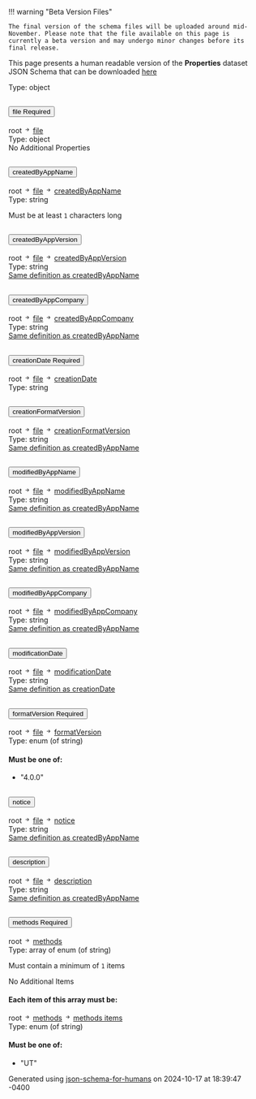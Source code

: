 !!! warning "Beta Version Files"

    The final version of the schema files will be uploaded around mid-November. Please note that the file available on this page is currently a beta version and may undergo minor changes before its final release.

This page presents a human readable version of the **Properties** dataset JSON Schema that can be downloaded [here](https://nde-public-files.s3.ca-central-1.amazonaws.com/4.0/Properties-Schema-4.0.0-Beta.json)

<!DOCTYPE html><html lang=en> <head><link rel=stylesheet type=text/css href="https://fonts.googleapis.com/css?family=Overpass:300,400,600,800"><script src=https://code.jquery.com/jquery-3.4.1.min.js integrity="sha256-CSXorXvZcTkaix6Yvo6HppcZGetbYMGWSFlBw8HfCJo=" crossorigin=anonymous></script><script src=https://stackpath.bootstrapcdn.com/bootstrap/4.3.1/js/bootstrap.min.js integrity=sha384-JjSmVgyd0p3pXB1rRibZUAYoIIy6OrQ6VrjIEaFf/nJGzIxFDsf4x0xIM+B07jRM crossorigin=anonymous></script><link rel=stylesheet type=text/css href=../schema_doc.css><script src=https://use.fontawesome.com/facf9fa52c.js></script><script src=schema_doc.min.js></script><meta charset=utf-8><title>Schema Docs</title></head> <body onload=anchorOnLoad(); id=root> <div class=breadcrumbs></div><span class="badge badge-dark value-type">Type: object</span><br> <div class=accordion id=accordionfile> <div class=card> <div class=card-header id=headingfile> <h2 class=mb-0> <button class="btn btn-link property-name-button" type=button data-toggle=collapse data-target=#file aria-expanded aria-controls=file onclick="setAnchor('#file')"><span class=property-name>file</span> <span class="badge badge-warning required-property">Required</span></button> </h2> </div> <div id=file class="collapse property-definition-div" aria-labelledby=headingfile data-parent=#accordionfile> <div class="card-body pl-5"> <div class=breadcrumbs>root <svg width=1em height=1em viewbox="0 0 16 16" class="bi bi-arrow-right-short" fill=currentColor xmlns=http://www.w3.org/2000/svg> <path fill-rule=evenodd d="M4 8a.5.5 0 0 1 .5-.5h5.793L8.146 5.354a.5.5 0 1 1 .708-.708l3 3a.5.5 0 0 1 0 .708l-3 3a.5.5 0 0 1-.708-.708L10.293 8.5H4.5A.5.5 0 0 1 4 8z"/> </svg> <a href=#file onclick="anchorLink('file')">file</a></div><span class="badge badge-dark value-type">Type: object</span><br> <span class="badge badge-info no-additional">No Additional Properties</span> <div class=accordion id=accordionfile_createdByAppName> <div class=card> <div class=card-header id=headingfile_createdByAppName> <h2 class=mb-0> <button class="btn btn-link property-name-button" type=button data-toggle=collapse data-target=#file_createdByAppName aria-expanded aria-controls=file_createdByAppName onclick="setAnchor('#file_createdByAppName')"><span class=property-name>createdByAppName</span></button> </h2> </div> <div id=file_createdByAppName class="collapse property-definition-div" aria-labelledby=headingfile_createdByAppName data-parent=#accordionfile_createdByAppName> <div class="card-body pl-5"> <div class=breadcrumbs>root <svg width=1em height=1em viewbox="0 0 16 16" class="bi bi-arrow-right-short" fill=currentColor xmlns=http://www.w3.org/2000/svg> <path fill-rule=evenodd d="M4 8a.5.5 0 0 1 .5-.5h5.793L8.146 5.354a.5.5 0 1 1 .708-.708l3 3a.5.5 0 0 1 0 .708l-3 3a.5.5 0 0 1-.708-.708L10.293 8.5H4.5A.5.5 0 0 1 4 8z"/> </svg> <a href=#file onclick="anchorLink('file')">file</a> <svg width=1em height=1em viewbox="0 0 16 16" class="bi bi-arrow-right-short" fill=currentColor xmlns=http://www.w3.org/2000/svg> <path fill-rule=evenodd d="M4 8a.5.5 0 0 1 .5-.5h5.793L8.146 5.354a.5.5 0 1 1 .708-.708l3 3a.5.5 0 0 1 0 .708l-3 3a.5.5 0 0 1-.708-.708L10.293 8.5H4.5A.5.5 0 0 1 4 8z"/> </svg> <a href=#file_createdByAppName onclick="anchorLink('file_createdByAppName')">createdByAppName</a></div><span class="badge badge-dark value-type">Type: string</span><br> <p><span class="badge badge-light restriction min-length-restriction" id=file_createdByAppName_minLength>Must be at least <code>1</code> characters long</span></p> </div> </div> </div> </div> <div class=accordion id=accordionfile_createdByAppVersion> <div class=card> <div class=card-header id=headingfile_createdByAppVersion> <h2 class=mb-0> <button class="btn btn-link property-name-button" type=button data-toggle=collapse data-target=#file_createdByAppVersion aria-expanded aria-controls=file_createdByAppVersion onclick="setAnchor('#file_createdByAppVersion')"><span class=property-name>createdByAppVersion</span></button> </h2> </div> <div id=file_createdByAppVersion class="collapse property-definition-div" aria-labelledby=headingfile_createdByAppVersion data-parent=#accordionfile_createdByAppVersion> <div class="card-body pl-5"> <div class=breadcrumbs>root <svg width=1em height=1em viewbox="0 0 16 16" class="bi bi-arrow-right-short" fill=currentColor xmlns=http://www.w3.org/2000/svg> <path fill-rule=evenodd d="M4 8a.5.5 0 0 1 .5-.5h5.793L8.146 5.354a.5.5 0 1 1 .708-.708l3 3a.5.5 0 0 1 0 .708l-3 3a.5.5 0 0 1-.708-.708L10.293 8.5H4.5A.5.5 0 0 1 4 8z"/> </svg> <a href=#file onclick="anchorLink('file')">file</a> <svg width=1em height=1em viewbox="0 0 16 16" class="bi bi-arrow-right-short" fill=currentColor xmlns=http://www.w3.org/2000/svg> <path fill-rule=evenodd d="M4 8a.5.5 0 0 1 .5-.5h5.793L8.146 5.354a.5.5 0 1 1 .708-.708l3 3a.5.5 0 0 1 0 .708l-3 3a.5.5 0 0 1-.708-.708L10.293 8.5H4.5A.5.5 0 0 1 4 8z"/> </svg> <a href=#file_createdByAppVersion onclick="anchorLink('file_createdByAppVersion')">createdByAppVersion</a></div><span class="badge badge-dark value-type">Type: string</span><br> <a href=#file_createdByAppName onclick="anchorLink('file_createdByAppName')" class=ref-link>Same definition as createdByAppName</a> </div> </div> </div> </div> <div class=accordion id=accordionfile_createdByAppCompany> <div class=card> <div class=card-header id=headingfile_createdByAppCompany> <h2 class=mb-0> <button class="btn btn-link property-name-button" type=button data-toggle=collapse data-target=#file_createdByAppCompany aria-expanded aria-controls=file_createdByAppCompany onclick="setAnchor('#file_createdByAppCompany')"><span class=property-name>createdByAppCompany</span></button> </h2> </div> <div id=file_createdByAppCompany class="collapse property-definition-div" aria-labelledby=headingfile_createdByAppCompany data-parent=#accordionfile_createdByAppCompany> <div class="card-body pl-5"> <div class=breadcrumbs>root <svg width=1em height=1em viewbox="0 0 16 16" class="bi bi-arrow-right-short" fill=currentColor xmlns=http://www.w3.org/2000/svg> <path fill-rule=evenodd d="M4 8a.5.5 0 0 1 .5-.5h5.793L8.146 5.354a.5.5 0 1 1 .708-.708l3 3a.5.5 0 0 1 0 .708l-3 3a.5.5 0 0 1-.708-.708L10.293 8.5H4.5A.5.5 0 0 1 4 8z"/> </svg> <a href=#file onclick="anchorLink('file')">file</a> <svg width=1em height=1em viewbox="0 0 16 16" class="bi bi-arrow-right-short" fill=currentColor xmlns=http://www.w3.org/2000/svg> <path fill-rule=evenodd d="M4 8a.5.5 0 0 1 .5-.5h5.793L8.146 5.354a.5.5 0 1 1 .708-.708l3 3a.5.5 0 0 1 0 .708l-3 3a.5.5 0 0 1-.708-.708L10.293 8.5H4.5A.5.5 0 0 1 4 8z"/> </svg> <a href=#file_createdByAppCompany onclick="anchorLink('file_createdByAppCompany')">createdByAppCompany</a></div><span class="badge badge-dark value-type">Type: string</span><br> <a href=#file_createdByAppName onclick="anchorLink('file_createdByAppName')" class=ref-link>Same definition as createdByAppName</a> </div> </div> </div> </div> <div class=accordion id=accordionfile_creationDate> <div class=card> <div class=card-header id=headingfile_creationDate> <h2 class=mb-0> <button class="btn btn-link property-name-button" type=button data-toggle=collapse data-target=#file_creationDate aria-expanded aria-controls=file_creationDate onclick="setAnchor('#file_creationDate')"><span class=property-name>creationDate</span> <span class="badge badge-warning required-property">Required</span></button> </h2> </div> <div id=file_creationDate class="collapse property-definition-div" aria-labelledby=headingfile_creationDate data-parent=#accordionfile_creationDate> <div class="card-body pl-5"> <div class=breadcrumbs>root <svg width=1em height=1em viewbox="0 0 16 16" class="bi bi-arrow-right-short" fill=currentColor xmlns=http://www.w3.org/2000/svg> <path fill-rule=evenodd d="M4 8a.5.5 0 0 1 .5-.5h5.793L8.146 5.354a.5.5 0 1 1 .708-.708l3 3a.5.5 0 0 1 0 .708l-3 3a.5.5 0 0 1-.708-.708L10.293 8.5H4.5A.5.5 0 0 1 4 8z"/> </svg> <a href=#file onclick="anchorLink('file')">file</a> <svg width=1em height=1em viewbox="0 0 16 16" class="bi bi-arrow-right-short" fill=currentColor xmlns=http://www.w3.org/2000/svg> <path fill-rule=evenodd d="M4 8a.5.5 0 0 1 .5-.5h5.793L8.146 5.354a.5.5 0 1 1 .708-.708l3 3a.5.5 0 0 1 0 .708l-3 3a.5.5 0 0 1-.708-.708L10.293 8.5H4.5A.5.5 0 0 1 4 8z"/> </svg> <a href=#file_creationDate onclick="anchorLink('file_creationDate')">creationDate</a></div><span class="badge badge-dark value-type">Type: string</span><br> </div> </div> </div> </div> <div class=accordion id=accordionfile_creationFormatVersion> <div class=card> <div class=card-header id=headingfile_creationFormatVersion> <h2 class=mb-0> <button class="btn btn-link property-name-button" type=button data-toggle=collapse data-target=#file_creationFormatVersion aria-expanded aria-controls=file_creationFormatVersion onclick="setAnchor('#file_creationFormatVersion')"><span class=property-name>creationFormatVersion</span></button> </h2> </div> <div id=file_creationFormatVersion class="collapse property-definition-div" aria-labelledby=headingfile_creationFormatVersion data-parent=#accordionfile_creationFormatVersion> <div class="card-body pl-5"> <div class=breadcrumbs>root <svg width=1em height=1em viewbox="0 0 16 16" class="bi bi-arrow-right-short" fill=currentColor xmlns=http://www.w3.org/2000/svg> <path fill-rule=evenodd d="M4 8a.5.5 0 0 1 .5-.5h5.793L8.146 5.354a.5.5 0 1 1 .708-.708l3 3a.5.5 0 0 1 0 .708l-3 3a.5.5 0 0 1-.708-.708L10.293 8.5H4.5A.5.5 0 0 1 4 8z"/> </svg> <a href=#file onclick="anchorLink('file')">file</a> <svg width=1em height=1em viewbox="0 0 16 16" class="bi bi-arrow-right-short" fill=currentColor xmlns=http://www.w3.org/2000/svg> <path fill-rule=evenodd d="M4 8a.5.5 0 0 1 .5-.5h5.793L8.146 5.354a.5.5 0 1 1 .708-.708l3 3a.5.5 0 0 1 0 .708l-3 3a.5.5 0 0 1-.708-.708L10.293 8.5H4.5A.5.5 0 0 1 4 8z"/> </svg> <a href=#file_creationFormatVersion onclick="anchorLink('file_creationFormatVersion')">creationFormatVersion</a></div><span class="badge badge-dark value-type">Type: string</span><br> <a href=#file_createdByAppName onclick="anchorLink('file_createdByAppName')" class=ref-link>Same definition as createdByAppName</a> </div> </div> </div> </div> <div class=accordion id=accordionfile_modifiedByAppName> <div class=card> <div class=card-header id=headingfile_modifiedByAppName> <h2 class=mb-0> <button class="btn btn-link property-name-button" type=button data-toggle=collapse data-target=#file_modifiedByAppName aria-expanded aria-controls=file_modifiedByAppName onclick="setAnchor('#file_modifiedByAppName')"><span class=property-name>modifiedByAppName</span></button> </h2> </div> <div id=file_modifiedByAppName class="collapse property-definition-div" aria-labelledby=headingfile_modifiedByAppName data-parent=#accordionfile_modifiedByAppName> <div class="card-body pl-5"> <div class=breadcrumbs>root <svg width=1em height=1em viewbox="0 0 16 16" class="bi bi-arrow-right-short" fill=currentColor xmlns=http://www.w3.org/2000/svg> <path fill-rule=evenodd d="M4 8a.5.5 0 0 1 .5-.5h5.793L8.146 5.354a.5.5 0 1 1 .708-.708l3 3a.5.5 0 0 1 0 .708l-3 3a.5.5 0 0 1-.708-.708L10.293 8.5H4.5A.5.5 0 0 1 4 8z"/> </svg> <a href=#file onclick="anchorLink('file')">file</a> <svg width=1em height=1em viewbox="0 0 16 16" class="bi bi-arrow-right-short" fill=currentColor xmlns=http://www.w3.org/2000/svg> <path fill-rule=evenodd d="M4 8a.5.5 0 0 1 .5-.5h5.793L8.146 5.354a.5.5 0 1 1 .708-.708l3 3a.5.5 0 0 1 0 .708l-3 3a.5.5 0 0 1-.708-.708L10.293 8.5H4.5A.5.5 0 0 1 4 8z"/> </svg> <a href=#file_modifiedByAppName onclick="anchorLink('file_modifiedByAppName')">modifiedByAppName</a></div><span class="badge badge-dark value-type">Type: string</span><br> <a href=#file_createdByAppName onclick="anchorLink('file_createdByAppName')" class=ref-link>Same definition as createdByAppName</a> </div> </div> </div> </div> <div class=accordion id=accordionfile_modifiedByAppVersion> <div class=card> <div class=card-header id=headingfile_modifiedByAppVersion> <h2 class=mb-0> <button class="btn btn-link property-name-button" type=button data-toggle=collapse data-target=#file_modifiedByAppVersion aria-expanded aria-controls=file_modifiedByAppVersion onclick="setAnchor('#file_modifiedByAppVersion')"><span class=property-name>modifiedByAppVersion</span></button> </h2> </div> <div id=file_modifiedByAppVersion class="collapse property-definition-div" aria-labelledby=headingfile_modifiedByAppVersion data-parent=#accordionfile_modifiedByAppVersion> <div class="card-body pl-5"> <div class=breadcrumbs>root <svg width=1em height=1em viewbox="0 0 16 16" class="bi bi-arrow-right-short" fill=currentColor xmlns=http://www.w3.org/2000/svg> <path fill-rule=evenodd d="M4 8a.5.5 0 0 1 .5-.5h5.793L8.146 5.354a.5.5 0 1 1 .708-.708l3 3a.5.5 0 0 1 0 .708l-3 3a.5.5 0 0 1-.708-.708L10.293 8.5H4.5A.5.5 0 0 1 4 8z"/> </svg> <a href=#file onclick="anchorLink('file')">file</a> <svg width=1em height=1em viewbox="0 0 16 16" class="bi bi-arrow-right-short" fill=currentColor xmlns=http://www.w3.org/2000/svg> <path fill-rule=evenodd d="M4 8a.5.5 0 0 1 .5-.5h5.793L8.146 5.354a.5.5 0 1 1 .708-.708l3 3a.5.5 0 0 1 0 .708l-3 3a.5.5 0 0 1-.708-.708L10.293 8.5H4.5A.5.5 0 0 1 4 8z"/> </svg> <a href=#file_modifiedByAppVersion onclick="anchorLink('file_modifiedByAppVersion')">modifiedByAppVersion</a></div><span class="badge badge-dark value-type">Type: string</span><br> <a href=#file_createdByAppName onclick="anchorLink('file_createdByAppName')" class=ref-link>Same definition as createdByAppName</a> </div> </div> </div> </div> <div class=accordion id=accordionfile_modifiedByAppCompany> <div class=card> <div class=card-header id=headingfile_modifiedByAppCompany> <h2 class=mb-0> <button class="btn btn-link property-name-button" type=button data-toggle=collapse data-target=#file_modifiedByAppCompany aria-expanded aria-controls=file_modifiedByAppCompany onclick="setAnchor('#file_modifiedByAppCompany')"><span class=property-name>modifiedByAppCompany</span></button> </h2> </div> <div id=file_modifiedByAppCompany class="collapse property-definition-div" aria-labelledby=headingfile_modifiedByAppCompany data-parent=#accordionfile_modifiedByAppCompany> <div class="card-body pl-5"> <div class=breadcrumbs>root <svg width=1em height=1em viewbox="0 0 16 16" class="bi bi-arrow-right-short" fill=currentColor xmlns=http://www.w3.org/2000/svg> <path fill-rule=evenodd d="M4 8a.5.5 0 0 1 .5-.5h5.793L8.146 5.354a.5.5 0 1 1 .708-.708l3 3a.5.5 0 0 1 0 .708l-3 3a.5.5 0 0 1-.708-.708L10.293 8.5H4.5A.5.5 0 0 1 4 8z"/> </svg> <a href=#file onclick="anchorLink('file')">file</a> <svg width=1em height=1em viewbox="0 0 16 16" class="bi bi-arrow-right-short" fill=currentColor xmlns=http://www.w3.org/2000/svg> <path fill-rule=evenodd d="M4 8a.5.5 0 0 1 .5-.5h5.793L8.146 5.354a.5.5 0 1 1 .708-.708l3 3a.5.5 0 0 1 0 .708l-3 3a.5.5 0 0 1-.708-.708L10.293 8.5H4.5A.5.5 0 0 1 4 8z"/> </svg> <a href=#file_modifiedByAppCompany onclick="anchorLink('file_modifiedByAppCompany')">modifiedByAppCompany</a></div><span class="badge badge-dark value-type">Type: string</span><br> <a href=#file_createdByAppName onclick="anchorLink('file_createdByAppName')" class=ref-link>Same definition as createdByAppName</a> </div> </div> </div> </div> <div class=accordion id=accordionfile_modificationDate> <div class=card> <div class=card-header id=headingfile_modificationDate> <h2 class=mb-0> <button class="btn btn-link property-name-button" type=button data-toggle=collapse data-target=#file_modificationDate aria-expanded aria-controls=file_modificationDate onclick="setAnchor('#file_modificationDate')"><span class=property-name>modificationDate</span></button> </h2> </div> <div id=file_modificationDate class="collapse property-definition-div" aria-labelledby=headingfile_modificationDate data-parent=#accordionfile_modificationDate> <div class="card-body pl-5"> <div class=breadcrumbs>root <svg width=1em height=1em viewbox="0 0 16 16" class="bi bi-arrow-right-short" fill=currentColor xmlns=http://www.w3.org/2000/svg> <path fill-rule=evenodd d="M4 8a.5.5 0 0 1 .5-.5h5.793L8.146 5.354a.5.5 0 1 1 .708-.708l3 3a.5.5 0 0 1 0 .708l-3 3a.5.5 0 0 1-.708-.708L10.293 8.5H4.5A.5.5 0 0 1 4 8z"/> </svg> <a href=#file onclick="anchorLink('file')">file</a> <svg width=1em height=1em viewbox="0 0 16 16" class="bi bi-arrow-right-short" fill=currentColor xmlns=http://www.w3.org/2000/svg> <path fill-rule=evenodd d="M4 8a.5.5 0 0 1 .5-.5h5.793L8.146 5.354a.5.5 0 1 1 .708-.708l3 3a.5.5 0 0 1 0 .708l-3 3a.5.5 0 0 1-.708-.708L10.293 8.5H4.5A.5.5 0 0 1 4 8z"/> </svg> <a href=#file_modificationDate onclick="anchorLink('file_modificationDate')">modificationDate</a></div><span class="badge badge-dark value-type">Type: string</span><br> <a href=#file_creationDate onclick="anchorLink('file_creationDate')" class=ref-link>Same definition as creationDate</a> </div> </div> </div> </div> <div class=accordion id=accordionfile_formatVersion> <div class=card> <div class=card-header id=headingfile_formatVersion> <h2 class=mb-0> <button class="btn btn-link property-name-button" type=button data-toggle=collapse data-target=#file_formatVersion aria-expanded aria-controls=file_formatVersion onclick="setAnchor('#file_formatVersion')"><span class=property-name>formatVersion</span> <span class="badge badge-warning required-property">Required</span></button> </h2> </div> <div id=file_formatVersion class="collapse property-definition-div" aria-labelledby=headingfile_formatVersion data-parent=#accordionfile_formatVersion> <div class="card-body pl-5"> <div class=breadcrumbs>root <svg width=1em height=1em viewbox="0 0 16 16" class="bi bi-arrow-right-short" fill=currentColor xmlns=http://www.w3.org/2000/svg> <path fill-rule=evenodd d="M4 8a.5.5 0 0 1 .5-.5h5.793L8.146 5.354a.5.5 0 1 1 .708-.708l3 3a.5.5 0 0 1 0 .708l-3 3a.5.5 0 0 1-.708-.708L10.293 8.5H4.5A.5.5 0 0 1 4 8z"/> </svg> <a href=#file onclick="anchorLink('file')">file</a> <svg width=1em height=1em viewbox="0 0 16 16" class="bi bi-arrow-right-short" fill=currentColor xmlns=http://www.w3.org/2000/svg> <path fill-rule=evenodd d="M4 8a.5.5 0 0 1 .5-.5h5.793L8.146 5.354a.5.5 0 1 1 .708-.708l3 3a.5.5 0 0 1 0 .708l-3 3a.5.5 0 0 1-.708-.708L10.293 8.5H4.5A.5.5 0 0 1 4 8z"/> </svg> <a href=#file_formatVersion onclick="anchorLink('file_formatVersion')">formatVersion</a></div><span class="badge badge-dark value-type">Type: enum (of string)</span><br> <div class=enum-value id=file_formatVersion_enum> <h4>Must be one of:</h4> <ul class=list-group><li class="list-group-item enum-item">"4.0.0"</li></ul> </div> </div> </div> </div> </div> <div class=accordion id=accordionfile_notice> <div class=card> <div class=card-header id=headingfile_notice> <h2 class=mb-0> <button class="btn btn-link property-name-button" type=button data-toggle=collapse data-target=#file_notice aria-expanded aria-controls=file_notice onclick="setAnchor('#file_notice')"><span class=property-name>notice</span></button> </h2> </div> <div id=file_notice class="collapse property-definition-div" aria-labelledby=headingfile_notice data-parent=#accordionfile_notice> <div class="card-body pl-5"> <div class=breadcrumbs>root <svg width=1em height=1em viewbox="0 0 16 16" class="bi bi-arrow-right-short" fill=currentColor xmlns=http://www.w3.org/2000/svg> <path fill-rule=evenodd d="M4 8a.5.5 0 0 1 .5-.5h5.793L8.146 5.354a.5.5 0 1 1 .708-.708l3 3a.5.5 0 0 1 0 .708l-3 3a.5.5 0 0 1-.708-.708L10.293 8.5H4.5A.5.5 0 0 1 4 8z"/> </svg> <a href=#file onclick="anchorLink('file')">file</a> <svg width=1em height=1em viewbox="0 0 16 16" class="bi bi-arrow-right-short" fill=currentColor xmlns=http://www.w3.org/2000/svg> <path fill-rule=evenodd d="M4 8a.5.5 0 0 1 .5-.5h5.793L8.146 5.354a.5.5 0 1 1 .708-.708l3 3a.5.5 0 0 1 0 .708l-3 3a.5.5 0 0 1-.708-.708L10.293 8.5H4.5A.5.5 0 0 1 4 8z"/> </svg> <a href=#file_notice onclick="anchorLink('file_notice')">notice</a></div><span class="badge badge-dark value-type">Type: string</span><br> <a href=#file_createdByAppName onclick="anchorLink('file_createdByAppName')" class=ref-link>Same definition as createdByAppName</a> </div> </div> </div> </div> <div class=accordion id=accordionfile_description> <div class=card> <div class=card-header id=headingfile_description> <h2 class=mb-0> <button class="btn btn-link property-name-button" type=button data-toggle=collapse data-target=#file_description aria-expanded aria-controls=file_description onclick="setAnchor('#file_description')"><span class=property-name>description</span></button> </h2> </div> <div id=file_description class="collapse property-definition-div" aria-labelledby=headingfile_description data-parent=#accordionfile_description> <div class="card-body pl-5"> <div class=breadcrumbs>root <svg width=1em height=1em viewbox="0 0 16 16" class="bi bi-arrow-right-short" fill=currentColor xmlns=http://www.w3.org/2000/svg> <path fill-rule=evenodd d="M4 8a.5.5 0 0 1 .5-.5h5.793L8.146 5.354a.5.5 0 1 1 .708-.708l3 3a.5.5 0 0 1 0 .708l-3 3a.5.5 0 0 1-.708-.708L10.293 8.5H4.5A.5.5 0 0 1 4 8z"/> </svg> <a href=#file onclick="anchorLink('file')">file</a> <svg width=1em height=1em viewbox="0 0 16 16" class="bi bi-arrow-right-short" fill=currentColor xmlns=http://www.w3.org/2000/svg> <path fill-rule=evenodd d="M4 8a.5.5 0 0 1 .5-.5h5.793L8.146 5.354a.5.5 0 1 1 .708-.708l3 3a.5.5 0 0 1 0 .708l-3 3a.5.5 0 0 1-.708-.708L10.293 8.5H4.5A.5.5 0 0 1 4 8z"/> </svg> <a href=#file_description onclick="anchorLink('file_description')">description</a></div><span class="badge badge-dark value-type">Type: string</span><br> <a href=#file_createdByAppName onclick="anchorLink('file_createdByAppName')" class=ref-link>Same definition as createdByAppName</a> </div> </div> </div> </div> </div> </div> </div> </div> <div class=accordion id=accordionmethods> <div class=card> <div class=card-header id=headingmethods> <h2 class=mb-0> <button class="btn btn-link property-name-button" type=button data-toggle=collapse data-target=#methods aria-expanded aria-controls=methods onclick="setAnchor('#methods')"><span class=property-name>methods</span> <span class="badge badge-warning required-property">Required</span></button> </h2> </div> <div id=methods class="collapse property-definition-div" aria-labelledby=headingmethods data-parent=#accordionmethods> <div class="card-body pl-5"> <div class=breadcrumbs>root <svg width=1em height=1em viewbox="0 0 16 16" class="bi bi-arrow-right-short" fill=currentColor xmlns=http://www.w3.org/2000/svg> <path fill-rule=evenodd d="M4 8a.5.5 0 0 1 .5-.5h5.793L8.146 5.354a.5.5 0 1 1 .708-.708l3 3a.5.5 0 0 1 0 .708l-3 3a.5.5 0 0 1-.708-.708L10.293 8.5H4.5A.5.5 0 0 1 4 8z"/> </svg> <a href=#methods onclick="anchorLink('methods')">methods</a></div><span class="badge badge-dark value-type">Type: array of enum (of string)</span><br> <p><span class="badge badge-light restriction min-items-restriction" id=methods_minItems>Must contain a minimum of <code>1</code> items</span></p> <span class="badge badge-info no-additional">No Additional Items</span><h4>Each item of this array must be:</h4> <div class=card> <div class="card-body items-definition" id=methods_items> <div class=breadcrumbs>root <svg width=1em height=1em viewbox="0 0 16 16" class="bi bi-arrow-right-short" fill=currentColor xmlns=http://www.w3.org/2000/svg> <path fill-rule=evenodd d="M4 8a.5.5 0 0 1 .5-.5h5.793L8.146 5.354a.5.5 0 1 1 .708-.708l3 3a.5.5 0 0 1 0 .708l-3 3a.5.5 0 0 1-.708-.708L10.293 8.5H4.5A.5.5 0 0 1 4 8z"/> </svg> <a href=#methods onclick="anchorLink('methods')">methods</a> <svg width=1em height=1em viewbox="0 0 16 16" class="bi bi-arrow-right-short" fill=currentColor xmlns=http://www.w3.org/2000/svg> <path fill-rule=evenodd d="M4 8a.5.5 0 0 1 .5-.5h5.793L8.146 5.354a.5.5 0 1 1 .708-.708l3 3a.5.5 0 0 1 0 .708l-3 3a.5.5 0 0 1-.708-.708L10.293 8.5H4.5A.5.5 0 0 1 4 8z"/> </svg> <a href=#methods_items onclick="anchorLink('methods_items')">methods items</a></div><span class="badge badge-dark value-type">Type: enum (of string)</span><br> <div class=enum-value id=methods_items_enum> <h4>Must be one of:</h4> <ul class=list-group><li class="list-group-item enum-item">"UT"</li></ul> </div> </div> </div> </div> </div> </div> </div> <footer> <p class=generated-by-footer>Generated using <a href=https://github.com/coveooss/json-schema-for-humans>json-schema-for-humans</a> on 2024-10-17 at 18:39:47 -0400</p> </footer></body> </html>